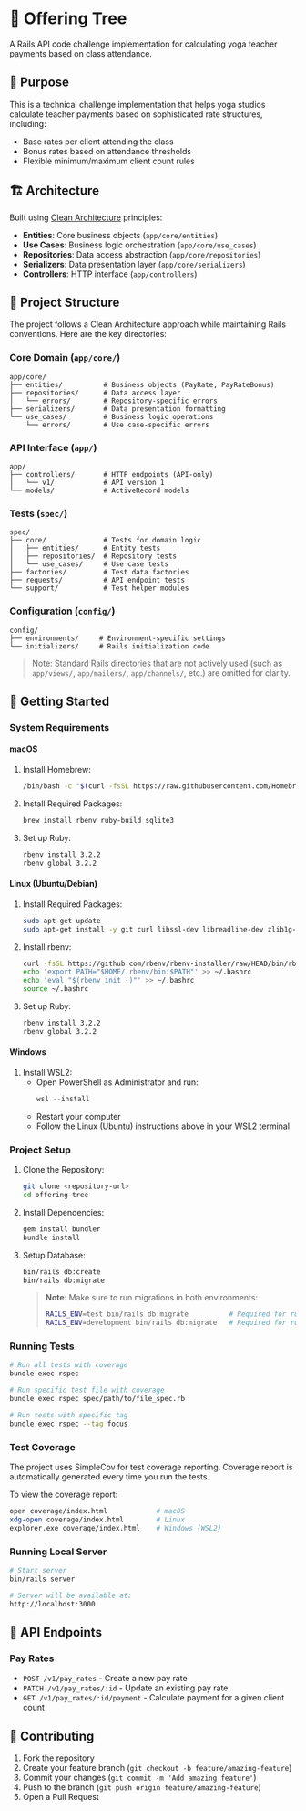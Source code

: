 # 🌳 Offering Tree

A Rails API code challenge implementation for calculating yoga teacher payments based on class attendance.

## 🎯 Purpose

This is a technical challenge implementation that helps yoga studios calculate teacher payments based on sophisticated rate structures, including:
- Base rates per client attending the class
- Bonus rates based on attendance thresholds
- Flexible minimum/maximum client count rules

## 🏗 Architecture

Built using [Clean Architecture](https://blog.cleancoder.com/uncle-bob/2012/08/13/the-clean-architecture.html) principles:
- **Entities**: Core business objects (`app/core/entities`)
- **Use Cases**: Business logic orchestration (`app/core/use_cases`)
- **Repositories**: Data access abstraction (`app/core/repositories`)
- **Serializers**: Data presentation layer (`app/core/serializers`)
- **Controllers**: HTTP interface (`app/controllers`)

## 📁 Project Structure

The project follows a Clean Architecture approach while maintaining Rails conventions. Here are the key directories:

### Core Domain (`app/core/`)
```
app/core/
├── entities/          # Business objects (PayRate, PayRateBonus)
├── repositories/      # Data access layer
│   └── errors/        # Repository-specific errors
├── serializers/       # Data presentation formatting
└── use_cases/         # Business logic operations
    └── errors/        # Use case-specific errors
```

### API Interface (`app/`)
```
app/
├── controllers/       # HTTP endpoints (API-only)
│   └── v1/            # API version 1
└── models/            # ActiveRecord models
```

### Tests (`spec/`)
```
spec/
├── core/              # Tests for domain logic
│   ├── entities/      # Entity tests
│   ├── repositories/  # Repository tests
│   └── use_cases/     # Use case tests
├── factories/         # Test data factories
├── requests/          # API endpoint tests
└── support/           # Test helper modules
```

### Configuration (`config/`)
```
config/
├── environments/     # Environment-specific settings
└── initializers/     # Rails initialization code
```

> Note: Standard Rails directories that are not actively used (such as `app/views/`, `app/mailers/`, `app/channels/`, etc.) are omitted for clarity.

## 🚀 Getting Started

### System Requirements

#### macOS
1. Install Homebrew:
   ```bash
   /bin/bash -c "$(curl -fsSL https://raw.githubusercontent.com/Homebrew/install/HEAD/install.sh)"
   ```

2. Install Required Packages:
   ```bash
   brew install rbenv ruby-build sqlite3
   ```

3. Set up Ruby:
   ```bash
   rbenv install 3.2.2
   rbenv global 3.2.2
   ```

#### Linux (Ubuntu/Debian)
1. Install Required Packages:
   ```bash
   sudo apt-get update
   sudo apt-get install -y git curl libssl-dev libreadline-dev zlib1g-dev sqlite3 libsqlite3-dev
   ```

2. Install rbenv:
   ```bash
   curl -fsSL https://github.com/rbenv/rbenv-installer/raw/HEAD/bin/rbenv-installer | bash
   echo 'export PATH="$HOME/.rbenv/bin:$PATH"' >> ~/.bashrc
   echo 'eval "$(rbenv init -)"' >> ~/.bashrc
   source ~/.bashrc
   ```

3. Set up Ruby:
   ```bash
   rbenv install 3.2.2
   rbenv global 3.2.2
   ```

#### Windows
1. Install WSL2:
   - Open PowerShell as Administrator and run:
     ```powershell
     wsl --install
     ```
   - Restart your computer
   - Follow the Linux (Ubuntu) instructions above in your WSL2 terminal

### Project Setup

1. Clone the Repository:
   ```bash
   git clone <repository-url>
   cd offering-tree
   ```

2. Install Dependencies:
   ```bash
   gem install bundler
   bundle install
   ```

3. Setup Database:
   ```bash
   bin/rails db:create
   bin/rails db:migrate
   ```

   > **Note**: Make sure to run migrations in both environments:
   > ```bash
   > RAILS_ENV=test bin/rails db:migrate          # Required for running tests
   > RAILS_ENV=development bin/rails db:migrate   # Required for running server
   > ```

### Running Tests

```bash
# Run all tests with coverage
bundle exec rspec

# Run specific test file with coverage
bundle exec rspec spec/path/to/file_spec.rb

# Run tests with specific tag
bundle exec rspec --tag focus
```

### Test Coverage

The project uses SimpleCov for test coverage reporting. Coverage report is automatically generated every time you run the tests.

To view the coverage report:
```bash
open coverage/index.html            # macOS
xdg-open coverage/index.html        # Linux
explorer.exe coverage/index.html    # Windows (WSL2)
```

### Running Local Server

```bash
# Start server
bin/rails server

# Server will be available at:
http://localhost:3000
```

## 🔌 API Endpoints

### Pay Rates
- `POST /v1/pay_rates` - Create a new pay rate
- `PATCH /v1/pay_rates/:id` - Update an existing pay rate
- `GET /v1/pay_rates/:id/payment` - Calculate payment for a given client count

## 🤝 Contributing

1. Fork the repository
2. Create your feature branch (`git checkout -b feature/amazing-feature`)
3. Commit your changes (`git commit -m 'Add amazing feature'`)
4. Push to the branch (`git push origin feature/amazing-feature`)
5. Open a Pull Request
